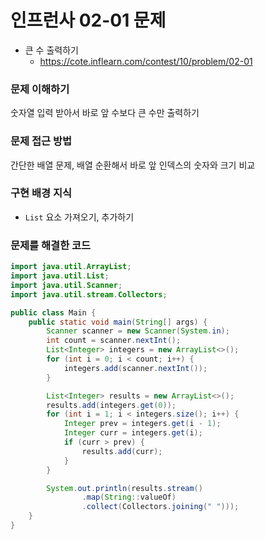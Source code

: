 # 인프런사 02-01 문제
- 큰 수 출력하기
  - https://cote.inflearn.com/contest/10/problem/02-01

### 문제 이해하기

숫자열 입력 받아서 바로 앞 수보다 큰 수만 출력하기



### 문제 접근 방법

간단한 배열 문제, 배열 순환해서 바로 앞 인덱스의 숫자와 크기 비교



### 구현 배경 지식

- `List` 요소 가져오기, 추가하기



### 문제를 해결한 코드
```java
import java.util.ArrayList;
import java.util.List;
import java.util.Scanner;
import java.util.stream.Collectors;

public class Main {
    public static void main(String[] args) {
        Scanner scanner = new Scanner(System.in);
        int count = scanner.nextInt();
        List<Integer> integers = new ArrayList<>();
        for (int i = 0; i < count; i++) {
            integers.add(scanner.nextInt());
        }

        List<Integer> results = new ArrayList<>();
        results.add(integers.get(0));
        for (int i = 1; i < integers.size(); i++) {
            Integer prev = integers.get(i - 1);
            Integer curr = integers.get(i);
            if (curr > prev) {
                results.add(curr);
            }
        }

        System.out.println(results.stream()
                .map(String::valueOf)
                .collect(Collectors.joining(" ")));
    }
}
```

